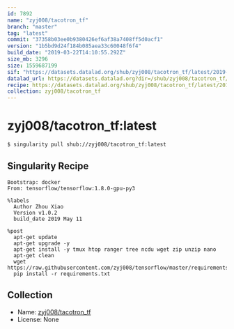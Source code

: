 ```yaml
---
id: 7892
name: "zyj008/tacotron_tf"
branch: "master"
tag: "latest"
commit: "37358b03ee0b9380426ef6af38a7408ff5d0acf1"
version: "1b5bd9d24f184b085aea33c60048f6f4"
build_date: "2019-03-22T14:10:55.292Z"
size_mb: 3296
size: 1559687199
sif: "https://datasets.datalad.org/shub/zyj008/tacotron_tf/latest/2019-03-22-37358b03-1b5bd9d2/1b5bd9d24f184b085aea33c60048f6f4.simg"
datalad_url: https://datasets.datalad.org?dir=/shub/zyj008/tacotron_tf/latest/2019-03-22-37358b03-1b5bd9d2/
recipe: https://datasets.datalad.org/shub/zyj008/tacotron_tf/latest/2019-03-22-37358b03-1b5bd9d2/Singularity
collection: zyj008/tacotron_tf
---
```


# zyj008/tacotron_tf:latest

```bash
$ singularity pull shub://zyj008/tacotron_tf:latest
```

## Singularity Recipe

```singularity
Bootstrap: docker
From: tensorflow/tensorflow:1.8.0-gpu-py3
 
%labels
  Author Zhou Xiao
  Version v1.0.2
  build_date 2019 May 11

%post
  apt-get update
  apt-get upgrade -y
  apt-get install -y tmux htop ranger tree ncdu wget zip unzip nano 
  apt-get clean
  wget https://raw.githubusercontent.com/zyj008/tensorflow/master/requirements.txt
  pip install -r requirements.txt
```

## Collection

 - Name: [zyj008/tacotron_tf](https://github.com/zyj008/tacotron_tf)
 - License: None

